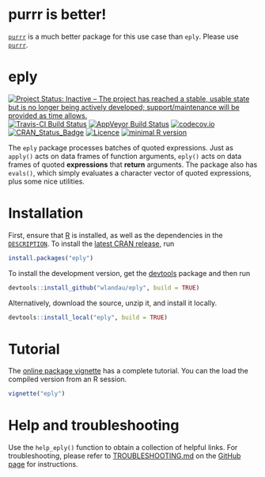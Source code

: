 # purrr is better!

[`purrr`](https://github.com/tidyverse/purrr) is a much better package for this use case than `eply`. Please use [`purrr`](https://github.com/tidyverse/purrr).

# eply

[![Project Status: Inactive – The project has reached a stable, usable state but is no longer being actively developed; support/maintenance will be provided as time allows.](https://www.repostatus.org/badges/latest/inactive.svg)](https://www.repostatus.org/#inactive)
[![Travis-CI Build Status](https://travis-ci.org/wlandau/eply.svg?branch=master)](https://travis-ci.org/wlandau/eply)
[![AppVeyor Build Status](https://ci.appveyor.com/api/projects/status/github/wlandau/eply?branch=master&svg=true)](https://ci.appveyor.com/project/wlandau/eply)
[![codecov.io](https://codecov.io/github/wlandau/eply/coverage.svg?branch=master)](https://codecov.io/github/wlandau/eply?branch=master)
[![CRAN_Status_Badge](http://www.r-pkg.org/badges/version/eply)](http://cran.r-project.org/package=eply)
[![Licence](https://img.shields.io/badge/licence-GPL--3-blue.svg)](https://www.gnu.org/licenses/gpl-3.0.en.html)
[![minimal R version](https://img.shields.io/badge/R%3E%3D-3.0.0-6666ff.svg)](https://cran.r-project.org/)

The `eply` package processes batches of quoted expressions. Just as `apply()` acts on data frames of function arguments, `eply()` acts on data frames of quoted **expressions** that **return** arguments. The package also has `evals()`, which simply evaluates a character vector of quoted expressions, plus some nice utilities.

# Installation

First, ensure that [R](https://www.r-project.org/) is installed, as well as the dependencies in the [`DESCRIPTION`](https://github.com/wlandau/eply/blob/master/DESCRIPTION). To install the [latest CRAN release](https://cran.r-project.org/web/packages/eply/), run

```r
install.packages("eply")
```

To install the development version, get the [devtools](https://cran.r-project.org/web/packages/devtools/) package and then run 

```r
devtools::install_github("wlandau/eply", build = TRUE)
```

Alternatively, download the source, unzip it, and install it locally.

```r
devtools::install_local("eply", build = TRUE)
```


# Tutorial

The [online package vignette](https://CRAN.R-project.org/package=eply/vignettes/eply.html) has a complete tutorial. You can the load the compiled version from an R session.

```r
vignette("eply")
```


# Help and troubleshooting

Use the `help_eply()` function to obtain a collection of helpful links. For troubleshooting, please refer to [TROUBLESHOOTING.md](https://github.com/wlandau/eply/blob/master/TROUBLESHOOTING.md) on the [GitHub page](https://github.com/wlandau/eply) for instructions.
